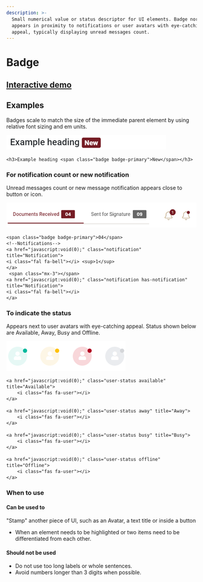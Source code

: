 ```yaml
---
description: >-
  Small numerical value or status descriptor for UI elements. Badge normally
  appears in proximity to notifications or user avatars with eye-catching
  appeal, typically displaying unread messages count.
---
```


# Badge

## [Interactive demo](http://cloud.crimsonlogic.com/2021/website/jds/v1/components.html#badge-wrapper)

## Examples

Badges scale to match the size of the immediate parent element by using relative font sizing and em units.

![](../.gitbook/assets/image%20%2883%29.png)

```text
<h3>Example heading <span class="badge badge-primary">New</span></h3>
```

### For notification count or new notification

Unread messages count or new message notification appears close to button or icon.

![Used for record count in Tabs](../.gitbook/assets/image%20%287%29.png)

```text
<span class="badge badge-primary">04</span>
<!--Notifications-->
<a href="javascript:void(0);" class="notification" title="Notification"> 
<i class="fal fa-bell"></i> <sup>1</sup>
</a>
 <span class="mx-3"></span> 
<a href="javascript:void(0);" class="notification has-notification" title="Notification">
<i class="fal fa-bell"></i>
</a>
```

### To indicate the status

Appears next to user avatars with eye-catching appeal. Status shown below are Available, Away, Busy and Offline.

![](../.gitbook/assets/image%20%2824%29.png)

```text
<a href="javascript:void(0);" class="user-status available" title="Available">
	<i class="fas fa-user"></i>
</a>

<a href="javascript:void(0);" class="user-status away" title="Away">
	<i class="fas fa-user"></i>
</a>

<a href="javascript:void(0);" class="user-status busy" title="Busy">
	<i class="fas fa-user"></i>
</a>

<a href="javascript:void(0);" class="user-status offline" title="Offline">
	<i class="fas fa-user"></i>
</a>
```

### When to use

#### Can be used to

"Stamp" another piece of UI, such as an Avatar, a text title or inside a button

* When an element needs to be highlighted or two items need to be differentiated from each other.

#### Should not be used

* Do not use too long labels or whole sentences.
* Avoid numbers longer than 3 digits when possible.



